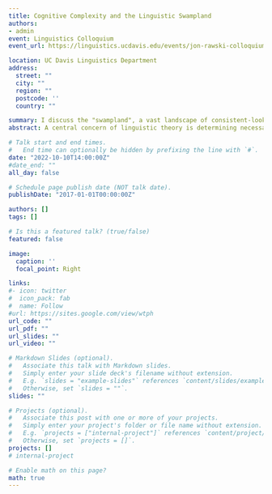 ```yaml
---
title: Cognitive Complexity and the Linguistic Swampland
authors:
- admin
event: Linguistics Colloquium
event_url: https://linguistics.ucdavis.edu/events/jon-rawski-colloquium-cognitive-complexity-and-the-linguistic-swampland 

location: UC Davis Linguistics Department
address:
  street: ""
  city: ""
  region: ""
  postcode: ''
  country: ""

summary: I discuss the "swampland", a vast landscape of consistent-looking linguistic theories who don't obey constraints on the generative capacity of the functions they model, and contrast with a "landscape" of consistent and obedient theories.
abstract: A central concern of linguistic theory is determining necessary and sufficient conditions on the expressivity or "generative capacity" of the grammars/functions which account for linguistic phenomena. This is especially true for cognitive theories of linguistic capacities. Prior work shows that while the landscape of possible functions is vast, the range of “things linguistic” is tightly constrained by intersecting factors like learnability, descriptive power, and algorithmic efficiency. In this talk I will review some recent mathematical work describing (1) conditions on the generative capacity of linguistic phenomena independent of a particular framework, and (2) classifying different linguistic theories with respect to these mathematical conditions. The key lesson is that many linguistic theories lie in what I call the “swampland”, a vast area where the capacity of the theories does not obey these constraints, even if the theories are themselves internally consistent-looking. I present some conditions for telling whether a linguistic theory sits in the swampland or is well-behaved.

# Talk start and end times.
#   End time can optionally be hidden by prefixing the line with `#`.
date: "2022-10-10T14:00:00Z"
#date_end: ""
all_day: false

# Schedule page publish date (NOT talk date).
publishDate: "2017-01-01T00:00:00Z"

authors: []
tags: []

# Is this a featured talk? (true/false)
featured: false

image:
  caption: ''
  focal_point: Right

links:
#- icon: twitter
#  icon_pack: fab
#  name: Follow
#url: https://sites.google.com/view/wtph
url_code: ""
url_pdf: ""
url_slides: ""
url_video: ""

# Markdown Slides (optional).
#   Associate this talk with Markdown slides.
#   Simply enter your slide deck's filename without extension.
#   E.g. `slides = "example-slides"` references `content/slides/example-slides.md`.
#   Otherwise, set `slides = ""`.
slides: ""

# Projects (optional).
#   Associate this post with one or more of your projects.
#   Simply enter your project's folder or file name without extension.
#   E.g. `projects = ["internal-project"]` references `content/project/deep-learning/index.md`.
#   Otherwise, set `projects = []`.
projects: []
# internal-project

# Enable math on this page?
math: true
---
```

